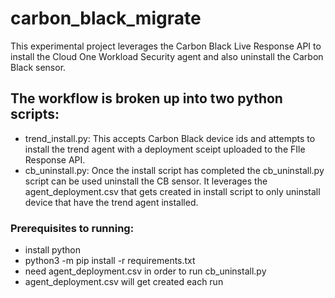 # carbon_black_migrate

This experimental project leverages the Carbon Black Live Response API to install the Cloud One Workload Security agent and also uninstall the Carbon Black sensor.

## The workflow is broken up into two python scripts:

- trend_install.py: This accepts Carbon Black device ids and attempts to install the trend agent with a deployment sceipt uploaded to the FIle Response API.
- cb_uninstall.py: Once the install script has completed the cb_uninstall.py script can be used uninstall the CB sensor. It leverages the agent_deployment.csv that gets created in install script to only uninstall device that have the trend agent installed.


### Prerequisites to running:
- install python
- python3 -m pip install -r requirements.txt
- need agent_deployment.csv in order to run cb_uninstall.py
- agent_deployment.csv will get created each run
